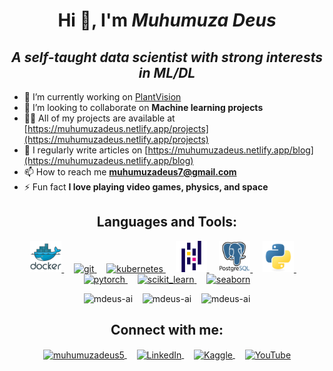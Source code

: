 <h1 align="center">Hi 👋, I'm <em>Muhumuza Deus</em></h1>
<h2 align="center"><em>A self-taught data scientist with strong interests in ML/DL</em></h2>

- 🔭 I’m currently working on [PlantVision](https://github.com/MDeus-ai/PlantVision)  
- 👯 I’m looking to collaborate on **Machine learning projects**  
- 👨‍💻 All of my projects are available at [https://muhumuzadeus.netlify.app/projects](https://muhumuzadeus.netlify.app/projects)  
- 📝 I regularly write articles on [https://muhumuzadeus.netlify.app/blog](https://muhumuzadeus.netlify.app/blog)  
- 📫 How to reach me **muhumuzadeus7@gmail.com**  
- ⚡ Fun fact **I love playing video games, physics, and space**  

<!-- “Languages and Tools” section first -->
<h2 align="center">Languages and Tools:</h2>
<p align="center">
  <a href="https://www.docker.com/" target="_blank" rel="noreferrer">
    <img src="https://raw.githubusercontent.com/devicons/devicon/master/icons/docker/docker-original-wordmark.svg" alt="docker" width="50" height="50"/>
  </a>&nbsp;&nbsp;&nbsp;
  <a href="https://git-scm.com/" target="_blank" rel="noreferrer">
    <img src="https://www.vectorlogo.zone/logos/git-scm/git-scm-icon.svg" alt="git" width="50" height="50"/>
  </a>&nbsp;&nbsp;&nbsp;
  <a href="https://kubernetes.io" target="_blank" rel="noreferrer">
    <img src="https://www.vectorlogo.zone/logos/kubernetes/kubernetes-icon.svg" alt="kubernetes" width="50" height="50"/>
  </a>&nbsp;&nbsp;&nbsp;
  <a href="https://pandas.pydata.org/" target="_blank" rel="noreferrer">
    <img src="https://raw.githubusercontent.com/devicons/devicon/2ae2a900d2f041da66e950e4d48052658d850630/icons/pandas/pandas-original.svg" alt="pandas" width="50" height="50"/>
  </a>&nbsp;&nbsp;&nbsp;
  <a href="https://www.postgresql.org" target="_blank" rel="noreferrer">
    <img src="https://raw.githubusercontent.com/devicons/devicon/master/icons/postgresql/postgresql-original-wordmark.svg" alt="postgresql" width="50" height="50"/>
  </a>&nbsp;&nbsp;&nbsp;
  <a href="https://www.python.org" rel="noreferrer">
    <img src="https://raw.githubusercontent.com/devicons/devicon/master/icons/python/python-original.svg" alt="python" width="50" height="50"/>
  </a>&nbsp;&nbsp;&nbsp;
  <a href="https://pytorch.org/" rel="noreferrer">
    <img src="https://www.vectorlogo.zone/logos/pytorch/pytorch-icon.svg" alt="pytorch" width="50" height="50"/>
  </a>&nbsp;&nbsp;&nbsp;
  <a href="https://scikit-learn.org/" rel="noreferrer">
    <img src="https://upload.wikimedia.org/wikipedia/commons/0/05/Scikit_learn_logo_small.svg" alt="scikit_learn" width="50" height="50"/>
  </a>&nbsp;&nbsp;&nbsp;
  <a href="https://seaborn.pydata.org/" rel="noreferrer">
    <img src="https://seaborn.pydata.org/_images/logo-mark-lightbg.svg" alt="seaborn" width="50" height="50"/>
  </a>
</p>

<!-- All three GitHub-stats images in one centered row -->
<p align="center">
  <img src="https://github-readme-stats.vercel.app/api/top-langs?username=mdeus-ai&show_icons=true&locale=en&layout=compact" alt="mdeus-ai" width="320" />&nbsp;&nbsp;&nbsp;
  <img src="https://github-readme-stats.vercel.app/api?username=mdeus-ai&show_icons=true&locale=en" alt="mdeus-ai" width="320" />&nbsp;&nbsp;&nbsp;
  <img src="https://github-readme-streak-stats.herokuapp.com/?user=mdeus-ai&" alt="mdeus-ai" width="320" />
</p>

<!-- “Connect with me” section last -->
<h2 align="center">Connect with me:</h2>
<p align="center">
  <a href="https://twitter.com/muhumuzadeus5" target="_blank">
    <img align="center" src="https://raw.githubusercontent.com/rahuldkjain/github-profile-readme-generator/master/src/images/icons/Social/twitter.svg" alt="muhumuzadeus5" width="50" height="50" />
  </a>&nbsp;&nbsp;&nbsp;
  <a href="https://www.linkedin.com/in/muhumuza-deus-mugenyi" target="_blank">
    <img align="center" src="https://raw.githubusercontent.com/rahuldkjain/github-profile-readme-generator/master/src/images/icons/Social/linked-in-alt.svg" alt="LinkedIn" width="50" height="50" />
  </a>&nbsp;&nbsp;&nbsp;
  <a href="https://www.kaggle.com/muhumuzadeusai" target="_blank">
    <img align="center" src="https://raw.githubusercontent.com/rahuldkjain/github-profile-readme-generator/master/src/images/icons/Social/kaggle.svg" alt="Kaggle" width="50" height="50" />
  </a>&nbsp;&nbsp;&nbsp;
  <a href="https://www.youtube.com/@deusml" target="_blank">
    <img align="center" src="https://raw.githubusercontent.com/rahuldkjain/github-profile-readme-generator/master/src/images/icons/Social/youtube.svg" alt="YouTube" width="50" height="50" />
  </a>
</p>
